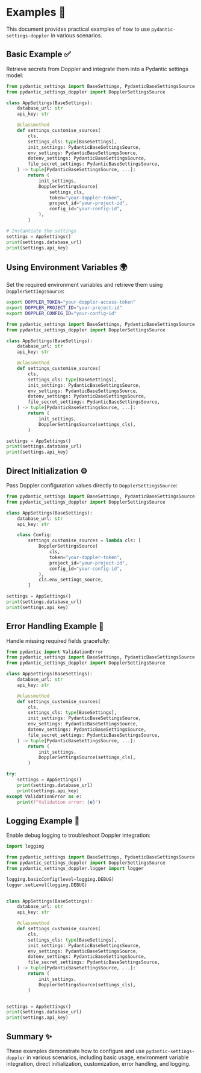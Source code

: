 # Examples 🚀

This document provides practical examples of how to use `pydantic-settings-doppler` in various scenarios.

## Basic Example ✅

Retrieve secrets from Doppler and integrate them into a Pydantic settings model:

```python
from pydantic_settings import BaseSettings, PydanticBaseSettingsSource
from pydantic_settings_doppler import DopplerSettingsSource

class AppSettings(BaseSettings):
    database_url: str
    api_key: str

    @classmethod
    def settings_customise_sources(
        cls,
        settings_cls: type[BaseSettings],
        init_settings: PydanticBaseSettingsSource,
        env_settings: PydanticBaseSettingsSource,
        dotenv_settings: PydanticBaseSettingsSource,
        file_secret_settings: PydanticBaseSettingsSource,
    ) -> tuple[PydanticBaseSettingsSource, ...]:
        return (
            init_settings,
            DopplerSettingsSource(
                settings_cls,
                token="your-doppler-token",
                project_id="your-project-id",
                config_id="your-config-id",
            ),
        )

# Instantiate the settings
settings = AppSettings()
print(settings.database_url)
print(settings.api_key)
```

## Using Environment Variables 🌍

Set the required environment variables and retrieve them using `DopplerSettingsSource`:

```bash
export DOPPLER_TOKEN="your-doppler-access-token"
export DOPPLER_PROJECT_ID="your-project-id"
export DOPPLER_CONFIG_ID="your-config-id"
```

```python
from pydantic_settings import BaseSettings, PydanticBaseSettingsSource
from pydantic_settings_doppler import DopplerSettingsSource

class AppSettings(BaseSettings):
    database_url: str
    api_key: str

    @classmethod
    def settings_customise_sources(
        cls,
        settings_cls: type[BaseSettings],
        init_settings: PydanticBaseSettingsSource,
        env_settings: PydanticBaseSettingsSource,
        dotenv_settings: PydanticBaseSettingsSource,
        file_secret_settings: PydanticBaseSettingsSource,
    ) -> tuple[PydanticBaseSettingsSource, ...]:
        return (
            init_settings,
            DopplerSettingsSource(settings_cls),
        )

settings = AppSettings()
print(settings.database_url)
print(settings.api_key)
```

## Direct Initialization ⚙️

Pass Doppler configuration values directly to `DopplerSettingsSource`:

```python
from pydantic_settings import BaseSettings, PydanticBaseSettingsSource
from pydantic_settings_doppler import DopplerSettingsSource

class AppSettings(BaseSettings):
    database_url: str
    api_key: str

    class Config:
        settings_customise_sources = lambda cls: [
            DopplerSettingsSource(
                cls,
                token="your-doppler-token",
                project_id="your-project-id",
                config_id="your-config-id",
            ),
            cls.env_settings_source,
        ]

settings = AppSettings()
print(settings.database_url)
print(settings.api_key)
```

## Error Handling Example 🚨

Handle missing required fields gracefully:

```python
from pydantic import ValidationError
from pydantic_settings import BaseSettings, PydanticBaseSettingsSource
from pydantic_settings_doppler import DopplerSettingsSource

class AppSettings(BaseSettings):
    database_url: str
    api_key: str

    @classmethod
    def settings_customise_sources(
        cls,
        settings_cls: type[BaseSettings],
        init_settings: PydanticBaseSettingsSource,
        env_settings: PydanticBaseSettingsSource,
        dotenv_settings: PydanticBaseSettingsSource,
        file_secret_settings: PydanticBaseSettingsSource,
    ) -> tuple[PydanticBaseSettingsSource, ...]:
        return (
            init_settings,
            DopplerSettingsSource(settings_cls),
        )

try:
    settings = AppSettings()
    print(settings.database_url)
    print(settings.api_key)
except ValidationError as e:
    print(f"Validation error: {e}")
```

## Logging Example 📝

Enable debug logging to troubleshoot Doppler integration:

```python
import logging

from pydantic_settings import BaseSettings, PydanticBaseSettingsSource
from pydantic_settings_doppler import DopplerSettingsSource
from pydantic_settings_doppler.logger import logger

logging.basicConfig(level=logging.DEBUG)
logger.setLevel(logging.DEBUG)


class AppSettings(BaseSettings):
    database_url: str
    api_key: str

    @classmethod
    def settings_customise_sources(
        cls,
        settings_cls: type[BaseSettings],
        init_settings: PydanticBaseSettingsSource,
        env_settings: PydanticBaseSettingsSource,
        dotenv_settings: PydanticBaseSettingsSource,
        file_secret_settings: PydanticBaseSettingsSource,
    ) -> tuple[PydanticBaseSettingsSource, ...]:
        return (
            init_settings,
            DopplerSettingsSource(settings_cls),
        )


settings = AppSettings()
print(settings.database_url)
print(settings.api_key)

```

## Summary ✨

These examples demonstrate how to configure and use `pydantic-settings-doppler` in various scenarios, including basic usage, environment variable integration, direct initialization, customization, error handling, and logging.
